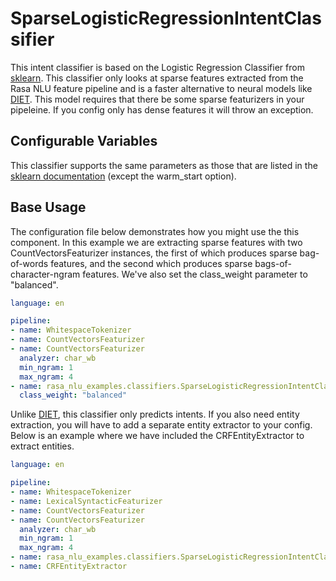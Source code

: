# SparseLogisticRegressionIntentClassifier

This intent classifier is based on the Logistic Regression Classifier from
[sklearn](https://scikit-learn.org/stable/modules/generated/sklearn.linear_model.LogisticRegression.html).
This classifier only looks at sparse features extracted from the Rasa NLU
feature pipeline and is a faster alternative to neural models like
[DIET](https://rasa.com/docs/rasa/components#dietclassifier-2). This model
requires that there be some sparse featurizers in your pipeleine. If you config
only has dense features it will throw an exception.

## Configurable Variables

This classifier supports the same parameters as those that are listed in the [sklearn documentation](https://scikit-learn.org/stable/modules/generated/sklearn.linear_model.LogisticRegression.html) (except the warm_start option).

## Base Usage

The configuration file below demonstrates how you might use the this component.
In this example we are extracting sparse features with two
CountVectorsFeaturizer instances, the first of which produces sparse
bag-of-words features, and the second which produces sparse
bags-of-character-ngram features. We've also set the class_weight parameter to "balanced".

```yaml
language: en

pipeline:
- name: WhitespaceTokenizer
- name: CountVectorsFeaturizer
- name: CountVectorsFeaturizer
  analyzer: char_wb
  min_ngram: 1
  max_ngram: 4
- name: rasa_nlu_examples.classifiers.SparseLogisticRegressionIntentClassifier
  class_weight: "balanced"
```

Unlike [DIET](https://rasa.com/docs/rasa/components#dietclassifier-2), this
classifier only predicts intents. If you also need entity extraction, you will
have to add a separate entity extractor to your config. Below is an example
where we have included the CRFEntityExtractor to extract entities.

```yaml
language: en

pipeline:
- name: WhitespaceTokenizer
- name: LexicalSyntacticFeaturizer
- name: CountVectorsFeaturizer
- name: CountVectorsFeaturizer
  analyzer: char_wb
  min_ngram: 1
  max_ngram: 4
- name: rasa_nlu_examples.classifiers.SparseLogisticRegressionIntentClassifier
- name: CRFEntityExtractor
```
